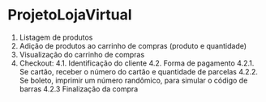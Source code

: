 # ProjetoLojaVirtual

1. Listagem de produtos
2. Adição de produtos ao carrinho de compras (produto e quantidade)
3. Visualização do carrinho de compras
4. Checkout:
    4.1. Identificação do cliente
    4.2. Forma de pagamento
    4.2.1. Se cartão, receber o número do cartão e quantidade de parcelas
    4.2.2. Se boleto, imprimir um número randômico, para simular o código de barras
    4.2.3 Finalização da compra
